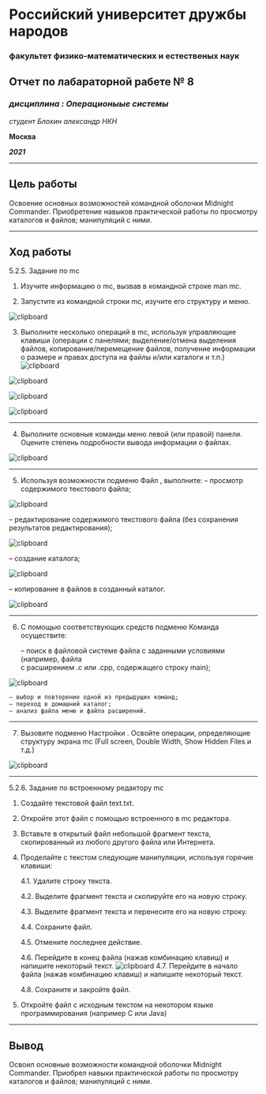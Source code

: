 # Российский университет дружбы народов
### факультет физико-математических и естественых наук






## Отчет по лабараторной рабете № 8
### *дисциплина : Операционыые системы*
*студент Блохин александр НКН*

**Москва**

***2021***

---

## Цель работы
Освоение основных возможностей командной оболочки Midnight Commander.
Приобретение навыков практической работы по просмотру каталогов и файлов; манипуляций с ними.

---

## **Ход работы**
5.2.5. Задание по mc
1. Изучите информацию о mc, вызвав в командной строке man mc.



2. Запустите из командной строки mc, изучите его структуру и меню.

![clipboard](https://i.imgur.com/6rlTOQA.png)

3. Выполните несколько операций в mc, используя управляющие клавиши
(операции с панелями; выделение/отмена выделения файлов, копирование/перемещение файлов, получение информации о размере и правах доступа
на файлы и/или каталоги и т.п.)
![clipboard](https://i.imgur.com/dFePwMn.png)

![clipboard](https://i.imgur.com/4YbU277.png)

![clipboard](https://i.imgur.com/ng3SJ8K.png)

![clipboard](https://i.imgur.com/pLGPmkO.png)

---


4. Выполните основные команды меню левой (или правой) панели. Оцените степень подробности вывода информации о файлах.

![clipboard](https://i.imgur.com/BFzzCiE.png)


---

5. Используя возможности подменю Файл , выполните:
– просмотр содержимого текстового файла;

![clipboard](https://i.imgur.com/4YbU277.png)


– редактирование содержимого текстового файла (без сохранения результатов
редактирования);

![clipboard](https://i.imgur.com/1p2n6Rv.png)

– создание каталога;

![clipboard](https://i.imgur.com/iBXevGi.png)

– копирование в файлов в созданный каталог.


![clipboard](https://i.imgur.com/mK0cdht.png)


---

6. С помощью соответствующих средств подменю Команда осуществите:

    – поиск в файловой системе файла с заданными условиями (например, файла  
    с расширением .c или .cpp, содержащего строку main);

![clipboard](https://i.imgur.com/vGWjTBX.png)

    – выбор и повторение одной из предыдущих команд;
    – переход в домашний каталог;
    – анализ файла меню и файла расширений.


---

7. Вызовите подменю Настройки . Освойте операции, определяющие структуру
экрана mc (Full screen, Double Width, Show Hidden Files и т.д.)

![clipboard](https://i.imgur.com/TgYvefF.png)

---

5.2.6. Задание по встроенному редактору mc

1. Создайте текстовой файл text.txt.
2. Откройте этот файл с помощью встроенного в mc редактора.
3. Вставьте в открытый файл небольшой фрагмент текста, скопированный из любого другого файла или Интернета.
4. Проделайте с текстом следующие манипуляции, используя горячие клавиши:

    4.1. Удалите строку текста.

    4.2. Выделите фрагмент текста и скопируйте его на новую строку.

    4.3. Выделите фрагмент текста и перенесите его на новую строку.

    4.4. Сохраните файл.

    4.5. Отмените последнее действие.

    4.6. Перейдите в конец файла (нажав комбинацию клавиш) и напишите некоторый текст.
    ![clipboard](https://i.imgur.com/BKiGsfw.png)
    4.7. Перейдите в начало файла (нажав комбинацию клавиш) и напишите некоторый текст.

    4.8. Сохраните и закройте файл.
5. Откройте файл с исходным текстом на некотором языке программирования (например C или Java)

---

## Вывод
Освоил основные возможности командной оболочки Midnight Commander.
Приобрел навыки практической работы по просмотру каталогов и файлов; манипуляций с ними.


